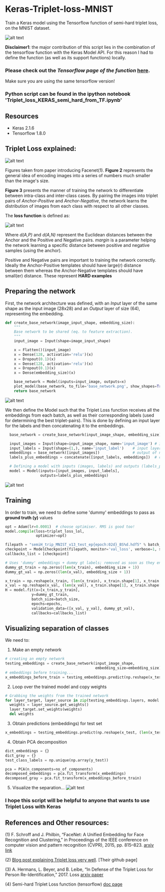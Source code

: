# Keras-Triplet-loss-MNIST
Train a Keras model using the Tensorflow function of semi-hard triplet loss, on the MNIST dataset.

![alt text](pca_decomposition_before_after.png "Logo Title Text 1")

**Disclaimer1**: the major contribution of this script lies in the combination of the tensorflow function with the Keras Model API. For this reason I had to define the function (as well as its support functions) locally.

### Please check out the *Tensorflow page of the function* [here](https://www.tensorflow.org/api_docs/python/tf/contrib/losses/metric_learning/triplet_semihard_loss).
Make sure you are using the same tensorflow version!

### Python script can be found in the ipython notebook 'Triplet_loss_KERAS_semi_hard_from_TF.ipynb'

## Resources
* Keras 2.1.6
* Tensorflow 1.8.0

## Triplet Loss explained:
![alt text](triplet_loss_viz.png "Logo Title Text 1")

Figures taken from paper introducing Facenet(1). **Figure 2** represents the general idea of encoding images into a series of numbers much smaller than the image's size.

**Figure 3** presents the manner of training the network to differentiate between intra-class and inter-class cases. By pairing the images into triplet pairs of *Anchor-Positive* and *Anchor-Negative*, the network learns the distribution of images from each class with respect to all other classes.

The **loss function** is defined as:

![alt text](triplet_loss_function_2.png "Logo Title Text 1")

Where *d(A,P)* and *d(A,N)* represent the Euclidean distances between the Anchor and the Positive and Negative pairs. *margin* is a parameter helping the network learning a specific distance between positive and negative samples (using the anchor).  

Positive and Negative pairs are important to training the network correctly. Ideally the Anchor-Positive templates should have large(r) distance between them whereas the Anchor-Negative templates should have small(er) distance. These represent **HARD examples**

## Preparing the network
First, the network architecture was defined, with an *Input* layer of the same shape as the input image (28x28) and an *Output* layer of size (64), representing the embedding.
```python
def create_base_network(image_input_shape, embedding_size):
    """
    Base network to be shared (eq. to feature extraction).
    """
    input_image = Input(shape=image_input_shape)

    x = Flatten()(input_image)
    x = Dense(128, activation='relu')(x)
    x = Dropout(0.1)(x)
    x = Dense(128, activation='relu')(x)
    x = Dropout(0.1)(x)
    x = Dense(embedding_size)(x)

    base_network = Model(inputs=input_image, outputs=x)
    plot_model(base_network, to_file='base_network.png', show_shapes=True, show_layer_names=True)
    return base_network
```

![alt text](base_network.png "Logo Title Text 1")

We then define the Model such that the Triplet Loss function receives all the embeddings from each batch, as well as their corresponding labels (used for determining the best triplet-pairs). This is done by defining an input layer for the labels and then concatenating it to the embeddings.
```python
  base_network = create_base_network(input_image_shape, embedding_size)

  input_images = Input(shape=input_image_shape, name='input_image') # input layer for images
  input_labels = Input(shape=(1,), name='input_label')    # input layer for labels
  embeddings = base_network([input_images])               # output of network -> embeddings
  labels_plus_embeddings = concatenate([input_labels, embeddings])  # concatenating the labels + embeddings

  # Defining a model with inputs (images, labels) and outputs (labels_plus_embeddings)
  model = Model(inputs=[input_images, input_labels],
                outputs=labels_plus_embeddings)
```
![alt text](model.png "Logo Title Text 1")

## Training
In order to train, we need to define some 'dummy' embeddings to pass as **ground truth (y)** values
```python
opt = Adam(lr=0.0001)  # choose optimiser. RMS is good too!
model.compile(loss=triplet_loss_lol, 
              optimizer=opt)

filepath = "semiH_trip_MNIST_v13_test_ep{epoch:02d}_BS%d.hdf5" % batch_size
checkpoint = ModelCheckpoint(filepath, monitor='val_loss', verbose=1, save_best_only=False, period=25)
callbacks_list = [checkpoint]

# Uses 'dummy' embeddings + dummy gt labels; removed as soon as they enter the loss function...
dummy_gt_train = np.zeros((len(x_train), embedding_size + 1))
dummy_gt_val = np.zeros((len(x_val), embedding_size + 1))

x_train = np.reshape(x_train, (len(x_train), x_train.shape[1], x_train.shape[1], 1))
x_val = np.reshape(x_val, (len(x_val), x_train.shape[1], x_train.shape[1], 1))
H = model.fit(x=[x_train,y_train],
            y=dummy_gt_train,
            batch_size=batch_size,
            epochs=epochs,
            validation_data=([x_val, y_val], dummy_gt_val),
            callbacks=callbacks_list)
```
## Visualizing separation of classes
We need to:
1. Make an empty network
```python
# creating an empty network
testing_embeddings = create_base_network(input_image_shape,
                                         embedding_size=embedding_size)
# embeddings before training...
x_embeddings_before_train = testing_embeddings.predict(np.reshape(x_test, (len(x_test), 28, 28, 1)))
```

2. Loop over the trained model and copy weights
```python
# Grabbing the weights from the trained network
for layer_target, layer_source in zip(testing_embeddings.layers, model.layers[2].layers):
  weights = layer_source.get_weights()
  layer_target.set_weights(weights)
  del weights
```

3. Obtain predictions (embeddings) for test set
```python
x_embeddings = testing_embeddings.predict(np.reshape(x_test, (len(x_test), 28, 28, 1)))
```

4. Obtain PCA decomposition
```python
dict_embeddings = {}
dict_gray = {}
test_class_labels = np.unique(np.array(y_test))

pca = PCA(n_components=no_of_components)
decomposed_embeddings = pca.fit_transform(x_embeddings)
decomposed_gray = pca.fit_transform(x_embeddings_before_train)
```
5. Visualize the separation...
![alt text](pca_decomposition_before_after.png "Logo Title Text 1")

### I hope this script will be helpful to anyone that wants to use Triplet Loss with Keras

## References and Other resources:

(1) F. Schroff and J. Philbin, “FaceNet: A Unified Embedding for Face Recognition and Clustering,” in Proceedings of the IEEE conference on computer vision and pattern recognition (CVPR), 2015, pp. 815–823. [arxiv link](https://arxiv.org/abs/1503.03832)

(2) [Blog post explaining Triplet loss very well](https://omoindrot.github.io/triplet-loss). [Their github page]

(3) A. Hermans, L. Beyer, and B. Leibe, “In Defense of the Triplet Loss for Person Re-Identification,” 2017. Loss [arxiv paper](https://arxiv.org/pdf/1703.07737.pdf)

(4) Semi-hard Triplet Loss function (tensorflow) [doc page](https://www.tensorflow.org/api_docs/python/tf/contrib/losses/metric_learning/triplet_semihard_loss)
